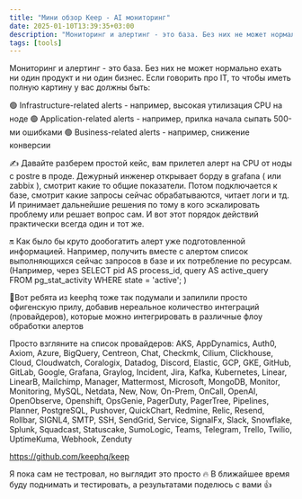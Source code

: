```yaml
---
title: "Мини обзор Keep - AI мониторинг"
date: 2025-01-10T13:39:35+03:00
description: "Мониторинг и алертинг - это база. Без них не может нормально ехать ни один продукт и ни один бизнес. Если говорить про IT, то чтобы иметь полную картину у вас должны быть..."
tags: [tools]
---
```


Мониторинг и алертинг - это база. Без них не может нормально ехать ни один продукт и ни один бизнес. Если говорить про IT, то чтобы иметь полную картину у вас должны быть:

🟢 Infrastructure-related alerts - например, высокая утилизация CPU на ноде
🟢 Application-related alerts - например, прилка начала сыпать 500-ми ошибками
🟢 Business-related alerts - например, снижение конверсии

✍️ Давайте разберем простой кейс, вам прилетел алерт на CPU от ноды с postre в проде. Дежурный инженер открывает борду в grafana ( или zabbix ), смотрит какие то общие показатели. Потом подключается к базе, смотрит какие запросы сейчас обрабатываются, читает логи и тд. И принимает дальнейшие решения по тому в кого эскалировать проблему или решает вопрос сам. И вот этот порядок действий практически всегда один и тот же. 

🔛 Как было бы круто дообогатить алерт уже подготовленной информацией. Например, получить вместе с алертом список выполняющихся сейчас запросов в базе и их потребление по ресурсам. (Например, через SELECT pid AS process_id, query AS active_query FROM pg_stat_activity WHERE state = 'active'; )

🧠Вот ребята из keephq тоже так подумали и запилили просто офигенскую прилу, добавив нереальное количество интеграций (провайдеров), которые можно интегрировать в различные флоу обработки алертов

Просто взгляните на список провайдеров: AKS, AppDynamics, Auth0, Axiom, Azure, BigQuery, Centreon, Chat, Checkmk, Cilium, Clickhouse, Cloud, Cloudwatch, Coralogix, Datadog, Discord, Elastic, GCP, GKE, GitHub, GitLab, Google, Grafana, Graylog, Incident, Jira, Kafka, Kubernetes, Linear, LinearB, Mailchimp, Manager, Mattermost, Microsoft, MongoDB, Monitor, Monitoring, MySQL, Netdata, New, Now, On-Prem, OnCall, OpenAI, OpenObserve, Openshift, OpsGenie, PagerDuty, PagerTree, Pipelines, Planner, PostgreSQL, Pushover, QuickChart, Redmine, Relic, Resend, Rollbar, SIGNL4, SMTP, SSH, SendGrid, Service, SignalFx, Slack, Snowflake, Splunk, Squadcast, Statuscake, SumoLogic, Teams, Telegram, Trello, Twilio, UptimeKuma, Webhook, Zenduty

https://github.com/keephq/keep

Я пока сам не тестровал, но выглядит это просто 🔥 В ближайшее время буду поднимать и тестировать, а результатами поделюсь с вами 👍
